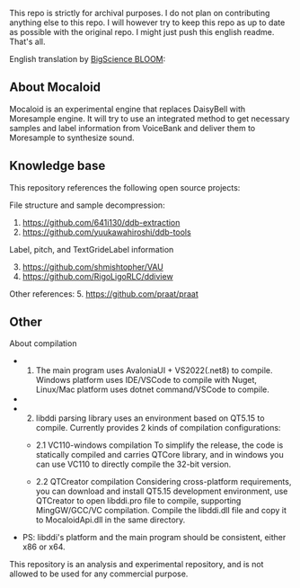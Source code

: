 This repo is strictly for archival purposes. I do not plan on contributing anything else to this repo. I will however try to keep this repo as up to date as possible with the original repo. I might just push this english readme. That's all.

English translation by [BigScience BLOOM](https://huggingface.co/bigscience/bloom):
## About Mocaloid

Mocaloid is an experimental engine that replaces DaisyBell with Moresample engine. It will try to use an integrated method to get necessary samples and label information from VoiceBank and deliver them to Moresample to synthesize sound.

## Knowledge base

This repository references the following open source projects:

File structure and sample decompression:

1. https://github.com/641i130/ddb-extraction
2. https://github.com/yuukawahiroshi/ddb-tools

Label, pitch, and TextGrideLabel information

3. https://github.com/shmishtopher/VAU
4. https://github.com/RigoLigoRLC/ddiview

Other references:
5. https://github.com/praat/praat

## Other
About compilation

- 1. The main program uses AvaloniaUI + VS2022(.net8) to compile. Windows platform uses IDE/VSCode to compile with Nuget, Linux/Mac platform uses dotnet command/VSCode to compile.
- 
- 2. libddi parsing library uses an environment based on QT5.15 to compile. Currently provides 2 kinds of compilation configurations:
  - 2.1 VC110-windows compilation
         To simplify the release, the code is statically compiled and carries QTCore library, and in windows you can use VC110 to directly compile the 32-bit version.

  - 2.2 QTCreator compilation
         Considering cross-platform requirements, you can download and install QT5.15 development environment, use QTCreator to open libddi.pro file to compile, supporting MingGW/GCC/VC compilation. Compile the libddi.dll file and copy it to MocaloidApi.dll in the same directory.

- PS: libddi's platform and the main program should be consistent, either x86 or x64.

This repository is an analysis and experimental repository, and is not allowed to be used for any commercial purpose.

